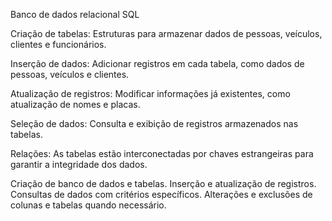 Banco de dados relacional SQL

Criação de tabelas: Estruturas para armazenar dados de pessoas, veículos, clientes e funcionários.

Inserção de dados: Adicionar registros em cada tabela, como dados de pessoas, veículos e clientes.

Atualização de registros: Modificar informações já existentes, como atualização de nomes e placas.

Seleção de dados: Consulta e exibição de registros armazenados nas tabelas.

Relações: As tabelas estão interconectadas por chaves estrangeiras para garantir a integridade dos dados.

Criação de banco de dados e tabelas.
Inserção e atualização de registros.
Consultas de dados com critérios específicos.
Alterações e exclusões de colunas e tabelas quando necessário.
